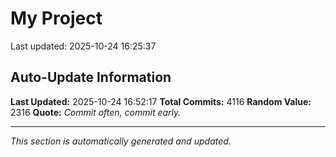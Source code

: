 # My Project


Last updated: 2025-10-24 16:25:37



























































































































































































































































































































































































































































































































































































































































































































































































































































































































































































































































































































































































































































































































































































































































































































































































































































































































































































































































































































































































































































































































































































































































































































































































































































































































































































































































































































































































































































































































































































































































































































































































































































































































































































































































































































































































































































































































































































































































































































































































































































































































































































































































































































































































































































































































































































































































































## Auto-Update Information

**Last Updated:** 2025-10-24 16:52:17
**Total Commits:** 4116
**Random Value:** 2316
**Quote:** _Commit often, commit early._

---
_This section is automatically generated and updated._